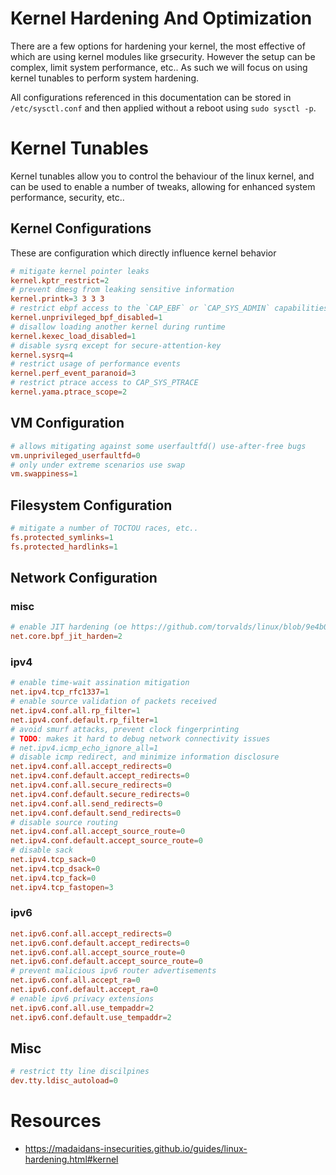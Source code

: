 # Kernel Hardening And Optimization

There are a few options for hardening your kernel, the most effective of which are using kernel modules like grsecurity. However the setup can be complex, limit system performance, etc.. As such we will focus on using kernel tunables to perform system hardening.

All configurations referenced in this documentation can be stored in `/etc/sysctl.conf` and then applied without a reboot using `sudo sysctl -p`.

# Kernel Tunables

Kernel tunables allow you to control the behaviour of the linux kernel, and can be used to enable a number of tweaks, allowing for enhanced system performance, security, etc..

## Kernel Configurations

These are configuration which directly influence kernel behavior

```conf
# mitigate kernel pointer leaks
kernel.kptr_restrict=2
# prevent dmesg from leaking sensitive information
kernel.printk=3 3 3 3
# restrict ebpf access to the `CAP_EBF` or `CAP_SYS_ADMIN` capabilities
kernel.unprivileged_bpf_disabled=1
# disallow loading another kernel during runtime
kernel.kexec_load_disabled=1
# disable sysrq except for secure-attention-key
kernel.sysrq=4
# restrict usage of performance events
kernel.perf_event_paranoid=3
# restrict ptrace access to CAP_SYS_PTRACE
kernel.yama.ptrace_scope=2
```

## VM Configuration

```conf
# allows mitigating against some userfaultfd() use-after-free bugs
vm.unprivileged_userfaultfd=0
# only under extreme scenarios use swap
vm.swappiness=1
```

## Filesystem Configuration

```conf
# mitigate a number of TOCTOU races, etc..
fs.protected_symlinks=1
fs.protected_hardlinks=1
```

## Network Configuration

### misc

```conf
# enable JIT hardening (oe https://github.com/torvalds/linux/blob/9e4b0d55d84a66dbfede56890501dc96e696059c/include/linux/filter.h#L1039-L1070)
net.core.bpf_jit_harden=2
```

### ipv4

```conf
# enable time-wait assination mitigation
net.ipv4.tcp_rfc1337=1
# enable source validation of packets received
net.ipv4.conf.all.rp_filter=1
net.ipv4.conf.default.rp_filter=1
# avoid smurf attacks, prevent clock fingerprinting
# TODO: makes it hard to debug network connectivity issues
# net.ipv4.icmp_echo_ignore_all=1
# disable icmp redirect, and minimize information disclosure
net.ipv4.conf.all.accept_redirects=0
net.ipv4.conf.default.accept_redirects=0
net.ipv4.conf.all.secure_redirects=0
net.ipv4.conf.default.secure_redirects=0
net.ipv4.conf.all.send_redirects=0
net.ipv4.conf.default.send_redirects=0
# disable source routing
net.ipv4.conf.all.accept_source_route=0
net.ipv4.conf.default.accept_source_route=0
# disable sack
net.ipv4.tcp_sack=0
net.ipv4.tcp_dsack=0
net.ipv4.tcp_fack=0
net.ipv4.tcp_fastopen=3
```

### ipv6

```conf
net.ipv6.conf.all.accept_redirects=0
net.ipv6.conf.default.accept_redirects=0
net.ipv6.conf.all.accept_source_route=0
net.ipv6.conf.default.accept_source_route=0
# prevent malicious ipv6 router advertisements
net.ipv6.conf.all.accept_ra=0
net.ipv6.conf.default.accept_ra=0
# enable ipv6 privacy extensions
net.ipv6.conf.all.use_tempaddr=2
net.ipv6.conf.default.use_tempaddr=2
```

## Misc

```conf
# restrict tty line discilpines
dev.tty.ldisc_autoload=0
```

# Resources

* https://madaidans-insecurities.github.io/guides/linux-hardening.html#kernel